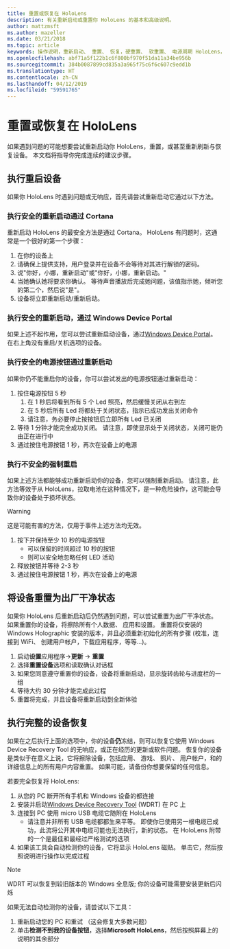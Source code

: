 ```yaml
---
title: 重置或恢复在 HoloLens
description: 有关重新启动或重置你 HoloLens 的基本和高级说明。
author: mattzmsft
ms.author: mazeller
ms.date: 03/21/2018
ms.topic: article
keywords: 操作说明，重新启动、 重置、 恢复，硬重置、 软重置、 电源周期 HoloLens，关闭
ms.openlocfilehash: abf71a5f122b1c6f800bf970f51da11a34be956b
ms.sourcegitcommit: 384b0087899cd835a3a965f75c6f6c607c9edd1b
ms.translationtype: HT
ms.contentlocale: zh-CN
ms.lasthandoff: 04/12/2019
ms.locfileid: "59591765"
---
```

# <a name="reset-or-recover-your-hololens"></a>重置或恢复在 HoloLens

如果遇到问题的可能想要尝试重新启动你 HoloLens，重置，或甚至重新刷新与恢复设备。 本文档将指导你完成连续的建议步骤。

## <a name="perform-a-device-reboot"></a>执行重启设备

如果你 HoloLens 时遇到问题或无响应，首先请尝试重新启动它通过以下方法。

### <a name="perform-a-safe-reboot-via-cortana"></a>执行安全的重新启动通过 Cortana

重新启动 HoloLens 的最安全方法是通过 Cortana。 HoloLens 有问题时，这通常是一个很好的第一个步骤：
1. 在你的设备上
2. 请确保上提供支持，用户登录并在设备不会等待对其进行解锁的密码。
3. 说"你好，小娜，重新启动"或"你好，小娜，重新启动。"
4. 当她确认她将要求你确认。 等待声音播放后完成她问题，该值指示她，倾听您的第二个，然后说"是"。
5. 设备将立即重新启动/重新启动。

### <a name="perform-a-safe-reboot-via-windows-device-portal"></a>执行安全的重新启动，通过 Windows Device Portal

如果上述不起作用，您可以尝试重新启动设备，通过[Windows Device Portal](using-the-windows-device-portal.md)。 在右上角没有重启/关机选项的设备。

### <a name="perform-a-safe-reboot-via-the-power-button"></a>执行安全的电源按钮通过重新启动

如果你仍不能重启你的设备，你可以尝试发出的电源按钮通过重新启动：
1. 按住电源按钮 5 秒
   1. 在 1 秒后将看到所有 5 个 Led 照亮，然后缓慢关闭从右到左
   2. 在 5 秒后所有 Led 将都处于关闭状态，指示已成功发出关闭命令
   3. 请注意，务必要停止按按钮后立即所有 Led 已关闭
2. 等待 1 分钟才能完全成功关闭。 请注意，即使显示处于关闭状态，关闭可能仍由正在进行中
3. 通过按住电源按钮 1 秒，再次在设备上的电源

### <a name="perform-an-unsafe-forced-reboot"></a>执行不安全的强制重启

如果上述方法都能够成功重新启动你的设备，您可以强制重新启动。 请注意，此方法等效于从 HoloLens，拉取电池在这种情况下，是一种危险操作，这可能会导致你的设备处于损坏状态。 

>[!WARNING]
>这是可能有害的方法，仅用于事件上述方法均无效。

1. 按下并保持至少 10 秒的电源按钮
   * 可以保留的时间超过 10 秒的按钮
   * 则可以安全地忽略任何 LED 活动
2. 释放按钮并等待 2-3 秒
3. 通过按住电源按钮 1 秒，再次在设备上的电源

## <a name="reset-the-device-to-a-factory-clean-state"></a>将设备重置为出厂干净状态

如果你 HoloLens 后重新启动后仍然遇到问题，可以尝试重置为出厂干净状态。 如果重置你的设备，将擦除所有个人数据、 应用和设置。 重置将仅安装的 Windows Holographic 安装的版本，并且必须重新初始化的所有步骤 (校准，连接到 WiFi、 创建用户帐户，下载应用程序，等等...)。
1. 启动**设置**应用程序->**更新** -> **重置**
2. 选择**重置设备**选项和读取确认对话框
3. 如果您同意遵守重置你的设备，设备将重新启动，显示旋转齿轮与进度栏的一组
4. 等待大约 30 分钟才能完成此过程
5. 重置将完成，并且设备将重新启动到全新体验

## <a name="perform-a-full-device-recovery"></a>执行完整的设备恢复

如果在之后执行上面的选项中，你的设备**仍**冻结，则可以恢复它使用 Windows Device Recovery Tool 的无响应，或正在经历的更新或软件问题。 恢复你的设备是类似于在意义上说，它将擦除设备，包括应用、 游戏、 照片、 用户帐户，和的详细信息上的所有用户内容重置。 如果可能，请备份你想要保留的任何信息。

若要完全恢复将 HoloLens:
1. 从您的 PC 断开所有手机和 Windows 设备的都连接
2. 安装并启动[Windows Device Recovery Tool](https://support.microsoft.com/help/12379/windows-10-mobile-device-recovery-tool-faq) (WDRT) 在 PC 上
3. 连接到 PC 使用 micro USB 电缆它随附在 HoloLens
   * 请注意并非所有 USB 电缆都都生来平等。 即使你已使用另一根电缆已成功，此流将公开其中电缆可能也无法执行，新的状态。 在 HoloLens 附带的一个是最佳和最经过严格测试的选项
4. 如果该工具会自动检测你的设备，它将显示 HoloLens 磁贴。 单击它，然后按照说明进行操作以完成过程

>[!NOTE]
>WDRT 可以恢复到较旧版本的 Windows 全息版; 你的设备可能需要安装更新后闪烁

如果无法自动检测你的设备，请尝试以下工具：
1. 重新启动您的 PC 和重试 （这会修复大多数问题）
2. 单击**检测不到我的设备按钮**，选择**Microsoft HoloLens**，然后按照屏幕上的说明的其余部分

